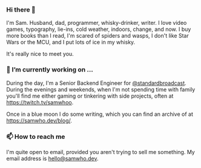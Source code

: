 ### Hi there 👋

I'm Sam. Husband, dad, programmer, whisky-drinker, writer. I love video
games, typography, lie-ins, cold weather, indoors, change, and now. I buy
more books than I read, I'm scared of spiders and wasps, I don't like Star
Wars or the MCU, and I put lots of ice in my whisky.

It's really nice to meet you.

### 🔭 I’m currently working on ...

During the day, I'm a Senior Backend Engineer for [@standardbroadcast][1].
During the evenings and weekends, when I'm not spending time with family
you'll find me either gaming or tinkering with side projects, often at
<https://twitch.tv/samwhoo>.

Once in a blue moon I do some writing, which you can find an archive of at
<https://samwho.dev/blog/>.

### 📫 How to reach me

I'm quite open to email, provided you aren't trying to sell me something.
My email address is [hello@samwho.dev](mailto:hello@samwho.dev).

[1]: https://github.com/standardbroadcast

<!--
**samwho/samwho** is a ✨ _special_ ✨ repository because its `README.md` (this file) appears on your GitHub profile.

Here are some ideas to get you started:

- 🌱 I’m currently learning ...
- 👯 I’m looking to collaborate on ...
- 🤔 I’m looking for help with ...
- 💬 Ask me about ...
- 📫 How to reach me: ...
- 😄 Pronouns: ...
- ⚡ Fun fact: ...
-->
